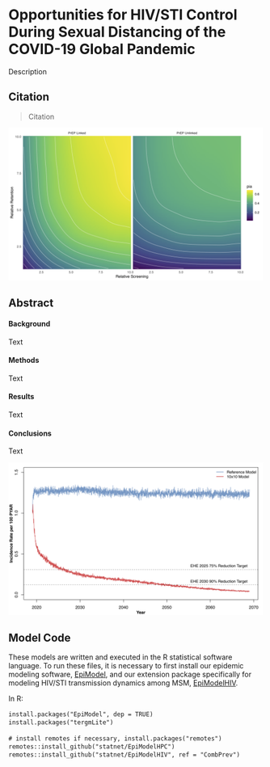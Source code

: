 # Opportunities for HIV/STI Control During Sexual Distancing of the COVID-19 Global Pandemic

Description

## Citation

> Citation

<img src="https://github.com/EpiModel/CombPrev/raw/master/analysis/fig/Figure2.png">

## Abstract

#### Background
Text

#### Methods 	
Text

#### Results 	
Text

#### Conclusions 	
Text

<img src="https://github.com/EpiModel/CombPrev/raw/master/analysis/fig/Figure3.png">

## Model Code

These models are written and executed in the R statistical software language. To run these files, it is necessary to first install our epidemic modeling software, [EpiModel](http://epimodel.org/), and our extension package specifically for modeling HIV/STI transmission dynamics among MSM, [EpiModelHIV](http://github.com/statnet/EpiModelHIV).

In R:
```
install.packages("EpiModel", dep = TRUE)
install.packages("tergmLite")

# install remotes if necessary, install.packages("remotes")
remotes::install_github("statnet/EpiModelHPC")
remotes::install_github("statnet/EpiModelHIV", ref = "CombPrev")
```
